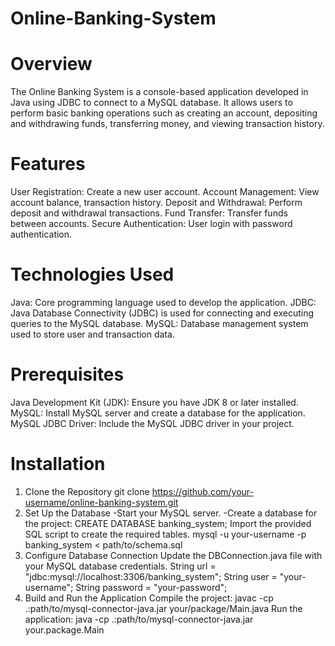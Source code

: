 # Online-Banking-System
# Overview
The Online Banking System is a console-based application developed in Java using JDBC to connect to a MySQL database. It allows users to perform basic banking operations such as creating an account, depositing and withdrawing funds, transferring money, and viewing transaction history.

# Features
User Registration: Create a new user account.
Account Management: View account balance, transaction history.
Deposit and Withdrawal: Perform deposit and withdrawal transactions.
Fund Transfer: Transfer funds between accounts.
Secure Authentication: User login with password authentication.
# Technologies Used
Java: Core programming language used to develop the application.
JDBC: Java Database Connectivity (JDBC) is used for connecting and executing queries to the MySQL database.
MySQL: Database management system used to store user and transaction data.
# Prerequisites
Java Development Kit (JDK): Ensure you have JDK 8 or later installed.
MySQL: Install MySQL server and create a database for the application.
MySQL JDBC Driver: Include the MySQL JDBC driver in your project.
# Installation
1. Clone the Repository
git clone https://github.com/your-username/online-banking-system.git
2. Set Up the Database
   -Start your MySQL server.
   -Create a database for the project:
CREATE DATABASE banking_system;
Import the provided SQL script to create the required tables.
mysql -u your-username -p banking_system < path/to/schema.sql
3. Configure Database Connection
Update the DBConnection.java file with your MySQL database credentials.
String url = "jdbc:mysql://localhost:3306/banking_system";
String user = "your-username";
String password = "your-password";
4. Build and Run the Application
Compile the project:
javac -cp .:path/to/mysql-connector-java.jar your/package/Main.java
Run the application:
java -cp .:path/to/mysql-connector-java.jar your.package.Main
